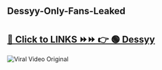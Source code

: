 
 ## Dessyy-Only-Fans-Leaked

# <h2><a href="https://clipsfans.com/Dessyy&ref=git">🔗 Click to LINKS ⏩⏩ 👉 🟢 Dessyy </a></h2>

<a href="https://clipsfans.com/Dessyy&ref=git" rel="nofollow" data-target="animated-image.originalLink"><img src="https://i.ibb.co.com/xMMVF88/686577567.gif" alt="Viral Video Original" style="max-width: 100%; display: inline-block;" data-target="animated-image.originalImage"></a>
